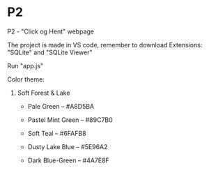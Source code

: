 # P2
P2 - "Click og Hent" webpage

The project is made in VS code, remember to download
Extensions: "SQLite" and "SQLite Viewer"

Run "app.js"



Color theme:
1. Soft Forest & Lake

    - Pale Green – \#A8D5BA
    
    - Pastel Mint Green – \#89C7B0
    
    - Soft Teal – \#6FAFB8
    
    - Dusty Lake Blue – \#5E96A2
    
    - Dark Blue-Green – \#4A7E8F
